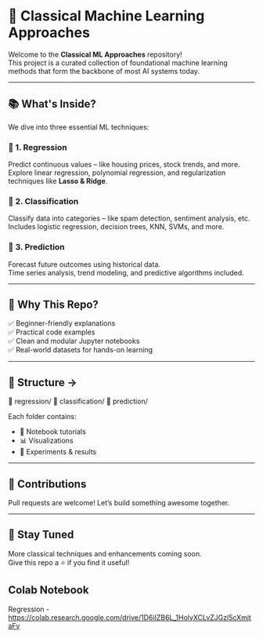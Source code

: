 # 🎯 Classical Machine Learning Approaches

Welcome to the **Classical ML Approaches** repository!  
This project is a curated collection of foundational machine learning methods that form the backbone of most AI systems today.

---

## 📚 What's Inside?

We dive into three essential ML techniques:

### 🔁 1. Regression  
Predict continuous values – like housing prices, stock trends, and more.  
Explore linear regression, polynomial regression, and regularization techniques like **Lasso & Ridge**.

### 🧠 2. Classification  
Classify data into categories – like spam detection, sentiment analysis, etc.  
Includes logistic regression, decision trees, KNN, SVMs, and more.

### 🔮 3. Prediction  
Forecast future outcomes using historical data.  
Time series analysis, trend modeling, and predictive algorithms included.

---

## 🚀 Why This Repo?

✅ Beginner-friendly explanations  
✅ Practical code examples  
✅ Clean and modular Jupyter notebooks  
✅ Real-world datasets for hands-on learning

---

## 📂 Structure ->

📁 regression/
📁 classification/
📁 prediction/


Each folder contains:

- 📘 Notebook tutorials  
- 📊 Visualizations  
- 🧪 Experiments & results  

---

## 🤝 Contributions

Pull requests are welcome! Let’s build something awesome together.

---

## 📌 Stay Tuned

More classical techniques and enhancements coming soon.  
Give this repo a ⭐ if you find it useful!

## Colab Notebook
Regression - https://colab.research.google.com/drive/1D6iIZB6L_1HolyXCLvZJGzl5cXmjtaFv
